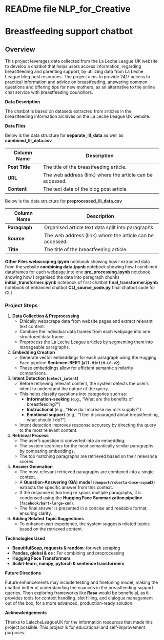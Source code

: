 # READme file NLP_for_Creative

# Breastfeeding support chatbot

## Overview

This project leverages data collected from the La Leche League UK website to develop a chatbot that helps users access information, regarding breastfeeding and parenting support, by utilizing data from La Leche League blog post resources. The project aims to provide 24/7 access to practical information and advice on breastfeeding, answering common questions and offering tips for new mothers, as an alternative to the online chat service with breastfeeding councillors.

**Data Description**

The chatbot is based on datasets extracted from articles in the breastfeeding information archives on the La Leche League UK website.

**Data Files**

Below is the data structure for **separate_lll_data** as well as **combined_lll_data.csv**

| **Column Name** | **Description** |
| --- | --- |
| **Post Title** | The title of the breastfeeding article. |
| **URL** | The web address (link) where the article can be accessed. |
| **Content** | The text data of the blog post article |

Below is the data structure for **preprocessed_lll_data.csv**

| **Column Name** | **Description** |
| --- | --- |
| **Paragraph** | Organised article text data split into paragraphs  |
| **Source** | The web address (link) where the article can be accessed. |
| **Title** | The title of the breastfeeding article. |

**Other Files**
**webscraping.ipynb** notebook showing how I extracted data from the website
**combining data.ipynb** notebook showing how I combined dataframes for each webpage into one
**pre_processing.ipynb** notebook showing how I organised the data into paragraph chunks
**initial_transformer.ipynb** notebook of first chatbot
**final_transformer.ipynb** notebook of enhanced chatbot
**CLI_source_code.py** final chatbot code for CLI

### **Project Steps**

1. **Data Collection & Preprocessing**
    - Ethically webscrape data from website pages and extract relevant text content.
    - Combine the individual data frames from each webpage into one structured data frame.
    - Preprocess the La Leche League articles by segmenting them into manageable paragraphs.
2. **Embedding Creation**
    - Generate vector embeddings for each paragraph using the Hugging Face pipeline **Sentence-BERT (`all-MiniLM-L6-v2`)**.
    - These embeddings allow for efficient semantic similarity comparisons.
3. **Intent Detection (`detect_intent`)**
    - Before retrieving relevant content, the system detects the user’s intent to understand the nature of the query.
    - This helps classify questions into categories such as:
        - **Information-seeking** (e.g., “What are the benefits of breastfeeding?”)
        - **Instructional** (e.g., “How do I increase my milk supply?”)
        - **Emotional support** (e.g., “I feel discouraged about breastfeeding, what should I do?”)
    - Intent detection improves response accuracy by directing the query to the most relevant content.
4. **Retrieval Process**
    - The user’s question is converted into an embedding.
    - The system searches for the most semantically similar paragraphs by comparing embeddings.
    - The top matching paragraphs are retrieved based on their relevance scores.
5. **Answer Generation**
    - The most relevant retrieved paragraphs are combined into a single context.
    - A **Question-Answering (QA) model** (**`deepset/roberta-base-squad2`**) extracts the specific answer from this context.
    - If the response is too long or spans multiple paragraphs, it is condensed using the **Hugging Face Summarization pipeline** (**`facebook/bart-large-cnn`**).
    - The final answer is presented in a concise and readable format, ensuring clarity.
6. **Adding Related Topic Suggestions**
    - To enhance user experience, the system suggests related topics based on the retrieved content.

**Technologies Used**

- **BeautifulSoup, requests & random**: for web scraping
- **Pandas, global & os :** For combining and preprocessing
- **Hugging Face Transformers**
- **Scikit-learn, numpy, pytorch & sentence transformers**


**Future Directions**

Future enhancements may include testing and finetuning model, making the chatbot better at understanding the nuances in the breastfeeding support queries. Then exploring frameworks like **Rasa** would be beneficial, as it provides tools for context handling, slot filling, and dialogue management out of the box, for a more advanced, production-ready solution.

**Acknowledgements**

Thanks to LalecheLeagueUK for the information resources that made this project possible. This project is for educational and self-improvement purposes.

##